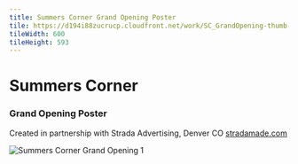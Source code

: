 ```yaml
---
title: Summers Corner Grand Opening Poster
tile: https://d194i88zucrucp.cloudfront.net/work/SC_GrandOpening-thumb-xs.jpg
tileWidth: 600
tileHeight: 593
---
```


# Summers Corner

### Grand Opening Poster

Created in partnership with Strada Advertising, Denver CO [stradamade.com](http://www.stradamade.com)

![Summers Corner Grand Opening 1](https://d194i88zucrucp.cloudfront.net/work/SC_GrandOpening1-lg.jpg)
